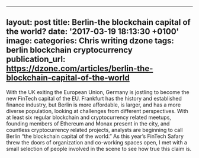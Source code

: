   - --
layout: post
title: Berlin-the blockchain capital of the world?
date: '2017-03-19 18:13:30 +0100'
image:
categories: Chris writing dzone
tags: berlin blockchain cryptocurrency
publication_url: https://dzone.com/articles/berlin-the-blockchain-capital-of-the-world
---

With the UK exiting the European Union, Germany is jostling to become the new FinTech capital of the EU. Frankfurt has the history and established finance industry, but Berlin is more affordable, is larger, and has a more diverse population, looking at challenges from different perspectives. With at least six regular blockchain and cryptocurrency related meetups, founding members of Ethereum and Monax present in the city, and countless cryptocurrency related projects, analysts are beginning to call Berlin “the blockchain capital of the world.” As this year’s FinTech Safary threw the doors of organization and co-working spaces open, I met with a small selection of people involved in the scene to see how true this claim is.
